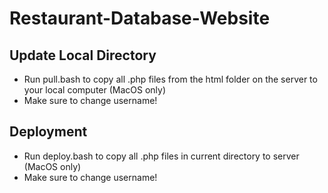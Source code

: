 # Restaurant-Database-Website

## Update Local Directory
- Run pull.bash to copy all .php files from the html folder on the server to your local computer (MacOS only)
- Make sure to change username!

## Deployment
- Run deploy.bash to copy all .php files in current directory to server (MacOS only)
- Make sure to change username!